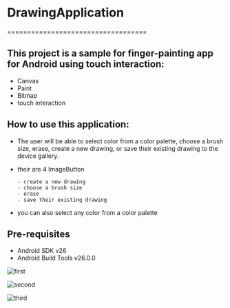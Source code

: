 # DrawingApplication
===================================

This project is a sample for finger-painting app for Android using touch interaction:
--------------------------------------------------------------------------------------

- Canvas 
- Paint
- Bitmap
- touch interaction


How to use this application:
----------------------------

- The user will be able to select color from a color palette, choose a brush size, erase, create a new drawing, or save their existing drawing to the device gallery.
- their are 4 ImageButton

      - create a new drawing
      - choose a brush size
      - erase
      - save their existing drawing
- you can also select any color from a color palette      
      
      
Pre-requisites
--------------

- Android SDK v26
- Android Build Tools v26.0.0






![first](https://user-images.githubusercontent.com/30496566/30417386-2a6e4750-994d-11e7-81c1-8984f71edfb3.png)

![second](https://user-images.githubusercontent.com/30496566/30417387-2a704e38-994d-11e7-8f8a-4c14f88fe7ae.png)

![third](https://user-images.githubusercontent.com/30496566/30417388-2a748df4-994d-11e7-9ad8-121d370ef75b.png)
